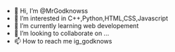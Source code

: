- 👋 Hi, I’m @MrGodknowss
- 👀 I’m interested in C++,Python,HTML,CSS,Javascript
- 🌱 I’m currently learning web developement
- 💞️ I’m looking to collaborate on ...
- 📫 How to reach me  ig_godknows

<!---
MrGodknowss/MrGodknowss is a ✨ special ✨ repository because its `README.md` (this file) appears on your GitHub profile.
You can click the Preview link to take a look at your changes.
--->
